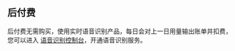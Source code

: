 ## 后付费
后付费无需购买，使用实时语音识别产品，每日会对上一日用量输出账单并扣费，您可以进入 [语音识别控制台](https://console.cloud.tencent.com/asr)，开通语音识别服务。

